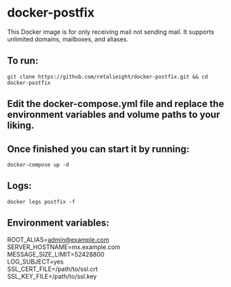 # docker-postfix

This Docker image is for only receiving mail not sending mail. It supports unlimited domains, mailboxes, and aliases.

## To run:
`git clone https://github.com/retalieight/docker-postfix.git && cd docker-postfix`

## Edit the docker-compose.yml file and replace the environment variables and volume paths to your liking.
## Once finished you can start it by running:
`docker-compose up -d`

## Logs:
`docker logs postfix -f`

## Environment variables:
ROOT_ALIAS=admin@example.com<br>
SERVER_HOSTNAME=mx.example.com<br>
MESSAGE_SIZE_LIMIT=52428800<br>
LOG_SUBJECT=yes<br>
SSL_CERT_FILE=/path/to/ssl.crt<br>
SSL_KEY_FILE=/path/to/ssl.key<br>
